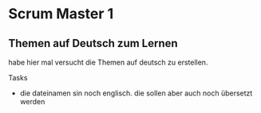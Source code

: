 # Scrum Master 1
## Themen auf Deutsch zum Lernen
habe hier mal versucht die Themen auf deutsch zu erstellen.

Tasks
- die dateinamen sin noch englisch. die sollen aber auch noch übersetzt werden
